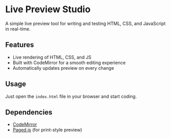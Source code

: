 # Live Preview Studio

A simple live preview tool for writing and testing HTML, CSS, and JavaScript in real-time.

## Features
- Live rendering of HTML, CSS, and JS
- Built with CodeMirror for a smooth editing experience
- Automatically updates preview on every change

## Usage
Just open the `index.html` file in your browser and start coding.

## Dependencies
- [CodeMirror](https://codemirror.net/)
- [Paged.js](https://parniani702.github.io/live-preview-code/) (for print-style preview)
